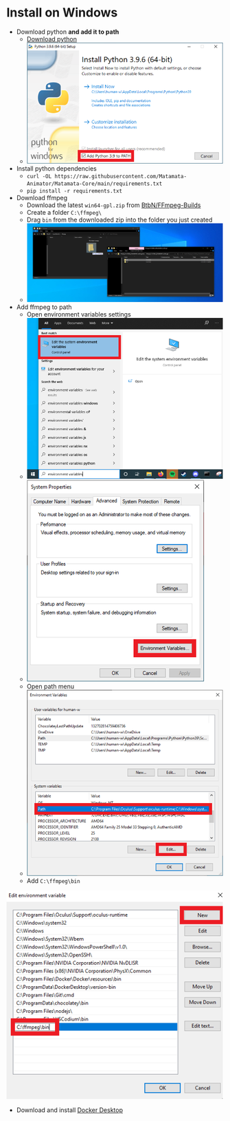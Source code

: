 # Install on Windows

* Download python **and add it to path**
  * [Download python](https://www.python.org/downloads/)
  * ![addToPath](readmeAssets/addToPath.png)
* Install python dependencies
  *  `curl -OL https://raw.githubusercontent.com/Matamata-Animator/Matamata-Core/main/requirements.txt`
  * `pip install -r requirements.txt`
* Download ffmpeg
  * Download the latest `win64-gpl.zip` from [BtbN/FFmpeg-Builds](https://github.com/BtbN/FFmpeg-Builds/releases)
  * Create a folder `C:\ffmpeg\`
  * Drag `bin` from the downloaded zip into the folder you just created
  * ![Screenshot (3)](readmeAssets/drag.png)
* Add ffmpeg to path
  * Open environment variables settings
  * ![openEnvVars](readmeAssets/openEnvVars.png)
  * ![sysProp1](readmeAssets/sysProp1.png)
  * Open path menu
  * ![envVarsMenu](readmeAssets/envVarsMenu.png)
  * Add `C:\ffmpeg\bin` 

![addPath](readmeAssets/addPath.png)



* Download and install [Docker Desktop](https://www.docker.com/products/docker-desktop)
